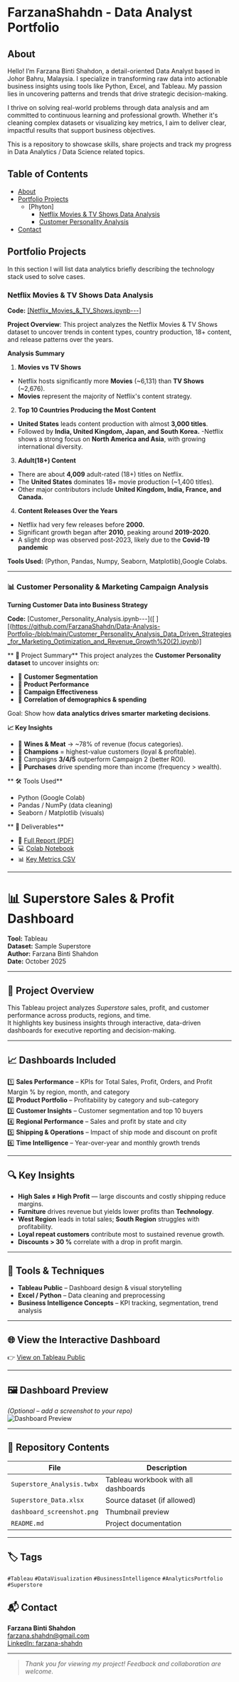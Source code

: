 # FarzanaShahdn - Data Analyst Portfolio
## About
Hello! I’m Farzana Binti Shahdon, a detail-oriented Data Analyst based in Johor Bahru, Malaysia. I specialize in transforming raw data into actionable business insights using tools like Python, Excel, and Tableau. My passion lies in uncovering patterns and trends that drive strategic decision-making.

I thrive on solving real-world problems through data analysis and am committed to continuous learning and professional growth. Whether it's cleaning complex datasets or visualizing key metrics, I aim to deliver clear, impactful results that support business objectives.

This is a repository to showcase skills, share projects and track my progress in Data Analytics / Data Science related topics.

## Table of Contents
- [About](about)
- [Portfolio Projects](portfolio-projects)
  - [Phyton]
    - [Netflix Movies & TV Shows Data Analysis](#netflix-movies-&-tv-shows-data-analysis)
    - [Customer Personality Analysis](#customer-personality-analysis)
- [Contact](#contact)

## Portfolio Projects
In this section I will list data analytics briefly describing the technology stack used to solve cases.

### Netflix Movies & TV Shows Data Analysis
**Code:** [[Netflix_Movies_&_TV_Shows.ipynb---]](https://github.com/FarzanaShahdn/Data-Analysis-Portfolio-/blob/main/Netflix_Movies_%26_TV_Shows.ipynb)

**Project Overview**: This project analyzes the Netflix Movies & TV Shows dataset to uncover trends in content types, country production, 18+ content, and release patterns over the years.

**Analysis Summary**
1) **Movies vs TV Shows**
- Netflix hosts significantly more **Movies** (~6,131) than **TV Shows** (~2,676).
- **Movies** represent the majority of Netflix's content strategy.

2) **Top 10 Countries Producing the Most Content**
- **United States** leads content production with almost **3,000 titles**.
- Followed by **India, United Kingdom, Japan, and South Korea.**
-Netflix shows a strong focus on **North America and Asia**, with growing international diversity.

3) **Adult(18+) Content**
- There are about **4,009** adult-rated (18+) titles on Netflix.
- The **United States** dominates 18+ movie production (~1,400 titles).
- Other major contributors include **United Kingdom, India, France, and Canada.**
  
4) **Content Releases Over the Years**
- Netflix had very few releases before **2000.**
- Significant growth began after **2010**, peaking around **2019-2020**.
- A slight drop was observed post-2023, likely due to the **Covid-19 pandemic**

**Tools Used:** (Python, Pandas, Numpy, Seaborn, Matplotlib),Google Colabs.


---
### 📊 Customer Personality & Marketing Campaign Analysis

 **Turning Customer Data into Business Strategy**
 
**Code:** [Customer_Personality_Analysis.ipynb---]([
][(https://github.com/FarzanaShahdn/Data-Analysis-Portfolio-/blob/main/Customer_Personality_Analysis_Data_Driven_Strategies_for_Marketing_Optimization_and_Revenue_Growth%20(2).ipynb)]

** 🚀 Project Summary**
This project analyzes the **Customer Personality dataset** to uncover insights on:
- 👥 **Customer Segmentation**
- 🍷 **Product Performance**
- 🎯 **Campaign Effectiveness**
- 🔗 **Correlation of demographics & spending**

Goal: Show how **data analytics drives smarter marketing decisions**.

**📈 Key Insights**
- 🍷 **Wines & Meat** → ~78% of revenue (focus categories).  
- 👥 **Champions** = highest-value customers (loyal & profitable).  
- 🎯 Campaigns **3/4/5** outperform Campaign 2 (better ROI).  
- 🔗 **Purchases** drive spending more than income (frequency > wealth).  

** 🛠️ Tools Used**
- Python (Google Colab)  
- Pandas / NumPy (data cleaning)  
- Seaborn / Matplotlib (visuals)  

** 📑 Deliverables**
- 📄 [Full Report (PDF)](./report.pdf)  
- 💻 [Colab Notebook](./notebook.ipynb)  
- 📊 [Key Metrics CSV](./analysis_summary.csv)  

---
# 📊 Superstore Sales & Profit Dashboard  
**Tool:** Tableau  
**Dataset:** Sample Superstore  
**Author:** Farzana Binti Shahdon  
**Date:** October 2025  

---

## 🎯 Project Overview  
This Tableau project analyzes *Superstore* sales, profit, and customer performance across products, regions, and time.  
It highlights key business insights through interactive, data-driven dashboards for executive reporting and decision-making.  

---

## 📈 Dashboards Included  
1️⃣  **Sales Performance** –  KPIs for Total Sales, Profit, Orders, and Profit Margin %   by region, month, and category  
2️⃣ **Product Portfolio** – Profitability by category and sub-category  
3️⃣ **Customer Insights** – Customer segmentation and top 10 buyers  
4️⃣  **Regional Performance** – Sales and profit by state and city  
5️⃣ **Shipping & Operations** – Impact of ship mode and discount on profit  
6️⃣ **Time Intelligence** – Year-over-year and monthly growth trends   

---

## 🔍 Key Insights  
- **High Sales ≠ High Profit** — large discounts and costly shipping reduce margins.  
- **Furniture** drives revenue but yields lower profits than **Technology**.  
- **West Region** leads in total sales; **South Region** struggles with profitability.  
- **Loyal repeat customers** contribute most to sustained revenue growth.  
- **Discounts > 30 %** correlate with a drop in profit margin.  

---

## 🧠 Tools & Techniques  
- **Tableau Public** – Dashboard design & visual storytelling  
- **Excel / Python** – Data cleaning and preprocessing  
- **Business Intelligence Concepts** – KPI tracking, segmentation, trend analysis  

---

## 🌐 View the Interactive Dashboard  
👉 [View on Tableau Public]([https://public.tableau.com/views/YourProjectName/ExecutiveOverview](https://public.tableau.com/app/profile/farzana.binti.shahdon/viz/SUPERSTOREPERFORMANCEDASHBOARDS/SALEPERFORMANCE))  

---

## 🖼️ Dashboard Preview  
*(Optional – add a screenshot to your repo)*  
![Dashboard Preview](dashboard_screenshot.png)  

---

## 📁 Repository Contents  
| File | Description |
|------|--------------|
| `Superstore_Analysis.twbx` | Tableau workbook with all dashboards |
| `Superstore_Data.xlsx` | Source dataset (if allowed) |
| `dashboard_screenshot.png` | Thumbnail preview |
| `README.md` | Project documentation |

---

## 🏷 Tags  
`#Tableau`  `#DataVisualization`  `#BusinessIntelligence`  `#AnalyticsPortfolio`  `#Superstore`
## 📬 Contact
**Farzana Binti Shahdon**  
[farzana.shahdn@gmail.com](mailto:farzana.shahdn@gmail.com)  
[LinkedIn: farzana-shahdn]([www.linkedin.com/in/farzana-shahdn](https://www.linkedin.com/in/farzana-shahdn/))

---

> _Thank you for viewing my project! Feedback and collaboration are welcome._
